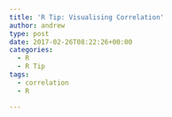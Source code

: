```yaml
---
title: 'R Tip: Visualising Correlation'
author: andrew
type: post
date: 2017-02-26T08:22:26+00:00
categories:
  - R
  - R Tip
tags:
  - correlation
  - R

---
```

